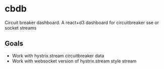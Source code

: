 # cbdb
Circuit breaker dashboard. A react+d3 dashboard for circuitbreaker sse or socket streams

## Goals

- Work with hystrix.stream circuitbreaker data
- Work with websocket version of hystrix.stream style stream
